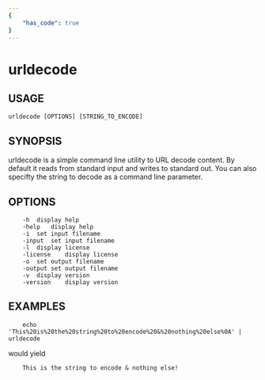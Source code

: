 ```yaml
---
{
    "has_code": true
}
---
```


# urldecode

## USAGE

    urldecode [OPTIONS] [STRING_TO_ENCODE]

## SYNOPSIS

urldecode is a simple command line utility to URL decode content. By default
it reads from standard input and writes to standard out.  You can
also specifty the string to decode as a command line parameter.

## OPTIONS

```
	-h	display help
	-help	display help
	-i	set input filename
	-input	set input filename
	-l	display license
	-license	display license
	-o	set output filename
	-output	set output filename
	-v	display version
	-version	display version
```

## EXAMPLES

```shell
    echo 'This%20is%20the%20string%20to%20encode%20&%20nothing%20else%0A' | urldecode
```

would yield

```shell
    This is the string to encode & nothing else!
```

